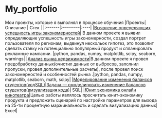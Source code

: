# My_portfolio
Мои проекты, которые я выполнял в процессе обучения 
|Проекты| Описание | Стек |
|:-------|:---------|:----|
|[Выявление определяющих успешность игры закономерностей](https://github.com/GregoryZimovets/Gregory/blob/main/ПроектАнализДанныхИгры.ipynb)| В данном проекте я выявил определяющие успешность игры закономерности, создал портрет пользователя по регионам, выдвинул нескольок гипотез, это позволит сделать ставку на потенциально популярный продукт и спланировать рекламные кампании. |python, pandas, numpy, matplotlib, scipy, seaborn, warnings| 
|[Анализ рынка недвижимости](https://github.com/GregoryZimovets/Gregory/blob/main/АнализРынкаНедвижимости.ipynb)|В данном проекте я провел предобработку данных(очистил данные от выбросов, заполнил пропуски, провел дополнительные расчеты), после провел поиск закономерностей и особенностей рынка .|python, pandas, numpy, matplotlib, seaborn, math, scipy| 
|[Моделирование изменения балансов студентов(кодSQL)](https://github.com/GregoryZimovets/Gregory/blob/main/КодSQL.txt)|[Задача — смоделировать изменение балансов студентов(вмзуализация кода)](https://github.com/GregoryZimovets/Gregory/blob/main/РезультатКодаSQL.png)| SQL|
|[Юнит экономика онлайн кинотеатра](https://github.com/GregoryZimovets/Gregory/blob/main/ЮнитЭкономикаОнлайнКинотеатра%20.xlsx)|Целью работы являлось просчитать юнит-экономику продукта и предложить сценарий по настройке параметров для выхода на 25-ти процентную маржинальность и сделать визуализацию данных| Excel|
